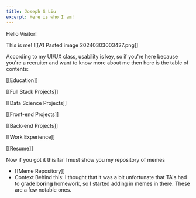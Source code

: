 ```yaml
---
title: Joseph S Liu
excerpt: Here is who I am!
---
```

Hello Visitor!


This is me!
![[A1 Pasted image 20240303003427.png]]

According to my UI/UX class, usability is key, so if you're here because you're a recruiter and want to know more about me then here is the table of contents:


[[Education]]

[[Full Stack Projects]]

[[Data Science Projects]]

[[Front-end Projects]]

[[Back-end Projects]]

[[Work Experience]]

[[Resume]]

Now if you got it this far I must show you my repository of memes
- [[Meme Repository]]
- Context Behind this: I thought that it was a bit unfortunate that TA's had to grade **boring** homework, so I started adding in memes in there. These are a few notable ones.


